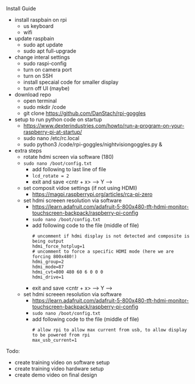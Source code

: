 Install Guide 
- install raspbain on rpi
  - us keyboard
  - wifi
- update raspbain
  - sudo apt update
  - sudo apt full-upgrade
- change interal settings
  - sudo raspi-config
  - turn on camera port
  - turn on SSH
  - install specaial code for smaller display
  - turn off UI (maybe)
- download repo
  - open terminal
  - sudo mkdir /code
  - git clone https://github.com/DanStach/rpi-goggles
- setup to run python code on startup
  - https://www.dexterindustries.com/howto/run-a-program-on-your-raspberry-pi-at-startup/
  - sudo nano /etc/rc.local
  - sudo python3 /code/rpi-goggles/nightvisiongoggles.py &
- extra steps
  - rotate hdmi screen via software (180)
  - `sudo nano /boot/config.txt`
    - add following to last line of file
    - `lcd_rotate = 2`
    - exit and save <cntr + x> --> Y --> <enter>
  - set composit vidoe settings (if not using HDMI)
    - https://magpi.raspberrypi.org/articles/rca-pi-zero
  - set hdmi screeen resolution via software
    - https://learn.adafruit.com/adafruit-5-800x480-tft-hdmi-monitor-touchscreen-backpack/raspberry-pi-config
    - `sudo nano /boot/config.txt`
    - add following code to the file (middle of file)
      ```
      # uncomment if hdmi display is not detected and composite is being output
      hdmi_force_hotplug=1
      # uncomment to force a specific HDMI mode (here we are forcing 800x480!)
      hdmi_group=2
      hdmi_mode=87
      hdmi_cvt=800 480 60 6 0 0 0
      hdmi_drive=1
      ```
    - exit and save <cntr + x> --> Y --> <enter>
  - set hdmi screeen resolution via software
    - https://learn.adafruit.com/adafruit-5-800x480-tft-hdmi-monitor-touchscreen-backpack/raspberry-pi-config
    - `sudo nano /boot/config.txt`
    - add following code to the file (middle of file)
      ```
      # allow rpi to allow max current from usb, to allow display to be powered from rpi
      max_usb_current=1
      ```



Todo: 
- create training video on software setup
- create training video hardware setup
- create demo video on final design
